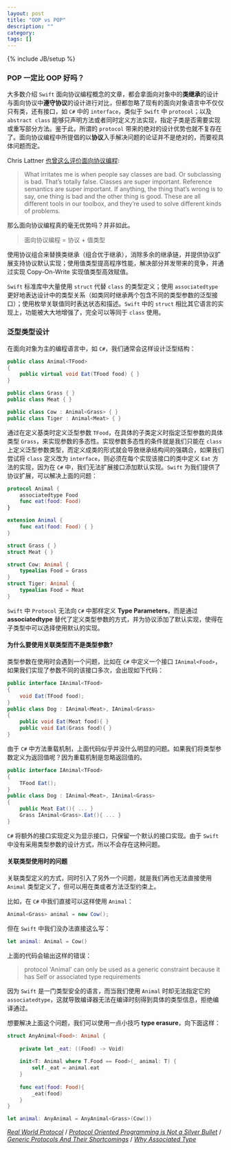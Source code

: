 ```yaml
---
layout: post
title: "OOP vs POP"
description: ""
category: 
tags: []
---
```

{% include JB/setup %}


### POP 一定比 OOP 好吗？

大多数介绍 `Swift` 面向协议编程概念的文章，都会拿面向对象中的**类继承**的设计与面向协议中**遵守协议**的设计进行对比，但都忽略了现有的面向对象语言中不仅仅只有类，还有接口，如 `C#` 中的 `interface`，类似于 `Swift` 中 `protocol`；以及 `abstract class` 能够只声明方法或者同时定义方法实现，指定子类是否需要实现或重写部分方法。鉴于此，所谓的 `protocol` 带来的绝对的设计优势也就不复存在了。面向协议编程中所提倡的以**协议**入手解决问题的论证并不是绝对的，而要视具体问题而定。

Chris Lattner [也曾这么评价面向协议编程](https://oleb.net/blog/2017/06/chris-lattner-wwdc-swift-panel/#how-do-you-decide-which-features-to-add-to-swift-case-in-point-abstract-classes):
> What irritates me is when people say classes are bad. Or subclassing is bad. Thatʼs totally false. Classes are super important. Reference semantics are super important. If anything, the thing thatʼs wrong is to say, one thing is bad and the other thing is good. These are all different tools in our toolbox, and theyʼre used to solve different kinds of problems. 

那么面向协议编程真的毫无优势吗？并非如此。

> 面向协议编程 = 协议 + 值类型

使用协议组合来替换类继承（组合优于继承），消除多余的继承链，并提供协议扩展支持协议默认实现；使用值类型提高程序性能，解决部分并发带来的竞争，并通过实现 Copy-On-Write 实现值类型高效赋值。

`Swift` 标准库中大量使用 `struct` 代替 `class` 的类型定义；使用 `associatedtype` 更好地表达设计中的类型关系（如类同时继承两个包含不同的类型参数的泛型接口）；使用枚举关联值同时表达状态和描述。`Swift` 中的 `struct` 相比其它语言的实现上，功能被大大地增强了，完全可以等同于 `class` 使用。

### 泛型类型设计

在面向对象为主的编程语言中，如 `C#`，我们通常会这样设计泛型结构：

```csharp
public class Animal<TFood>
{
    public virtual void Eat(TFood food) { }
}

public class Grass { }
public class Meat { }

public class Cow : Animal<Grass> { }
public class Tiger : Animal<Meat> { }
```
通过在定义基类时定义泛型参数 `TFood`，在具体的子类定义时指定泛型参数的具体类型 `Grass`，来实现参数的多态性。实现参数多态性的条件就是我们只能在 `class` 上定义泛型参数类型，而定义成类的形式就会导致继承结构间的强耦合，如果我们尝试将 `class` 定义改为 `interface`，则必须在每个实现该接口的类中定义 `Eat` 方法的实现，因为在 `C#` 中，我们无法扩展接口添加默认实现。`Swift` 为我们提供了协议扩展，可以解决上面的问题：

```swift
protocol Animal {
    associatedtype Food
    func eat(food: Food)
}

extension Animal {
    func eat(food: Food) { }
}

struct Grass { }
struct Meat { }

struct Cow: Animal {
    typealias Food = Grass
}
struct Tiger: Animal {
    typealias Food = Meat
}
```

`Swift` 中 `Protocol` 无法向 `C#` 中那样定义 **Type Parameters**，而是通过 **associatedtype** 替代了定义类型参数的方式，并为协议添加了默认实现，使得在子类型中可以选择使用默认的实现。

#### 为什么要使用关联类型而不是类型参数?

类型参数在使用时会遇到一个问题，比如在 `C#` 中定义一个接口 `IAnimal<Food>`，如果我们实现了参数不同的该接口多次，会出现如下代码：

```csharp
public interface IAnimal<TFood>
{
    void Eat(TFood food);
}
public class Dog : IAnimal<Meat>, IAnimal<Grass>
{
    public void Eat(Meat food){ }
    public void Eat(Grass food){ }
}
```

由于 `C#` 中方法重载机制，上面代码似乎并没什么明显的问题。如果我们将类型参数定义为返回值呢？因为重载机制是忽略返回值的。

```csharp
public interface IAnimal<TFood>
{
    TFood Eat();
}
public class Dog : IAnimal<Meat>, IAnimal<Grass>
{
    public Meat Eat(){ ... }
    Grass IAnimal<Grass>.Eat(){ ... }
}
```

`C#` 将额外的接口实现定义为显示接口，只保留一个默认的接口实现。由于 `Swift` 中没有采用类型参数的设计方式，所以不会存在这种问题。

#### 关联类型使用时的问题

关联类型定义的方式，同时引入了另外一个问题，就是我们再也无法直接使用 `Animal` 类型定义了，但可以用在类或者方法泛型约束上。

比如，在 `C#` 中我们直接可以这样使用 `Animal`：

```csharp
Animal<Grass> animal = new Cow();
```

但在 `Swift` 中我们没办法直接这么写：

```swift
let animal: Animal = Cow()
```

上面的代码会输出这样的错误：

> protocol 'Animal' can only be used as a generic constraint because it has Self or associated type requirements

因为 `Swift` 是一门类型安全的语言，而当我们使用 `Animal` 时却无法指定它的 `associatedtype`，这就导致编译器无法在编译时刻得到具体的类型信息，拒绝编译通过。

想要解决上面这个问题，我们可以使用一点小技巧 **type erasure**，向下面这样：

```swift
struct AnyAnimal<Food>: Animal {
    
    private let _eat: ((Food) -> Void)
    
    init<T: Animal where T.Food == Food>(_ animal: T) {
        self._eat = animal.eat
    }
    
    func eat(food: Food){
        _eat(food)
    }
}

let animal: AnyAnimal = AnyAnimal<Grass>(Cow())
```


[*Real World Protocol*](https://www.youtube.com/watch?v=QCxkaTj7QJs) / 
[*Protocol Oriented Programming is Not a Silver Bullet*](http://chris.eidhof.nl/post/protocol-oriented-programming/) / 
[*Generic Protocols And Their Shortcomings*](https://krakendev.io/blog/generic-protocols-and-their-shortcomings) / [*Why Associated Type*](http://www.russbishop.net/swift-why-associated-types)